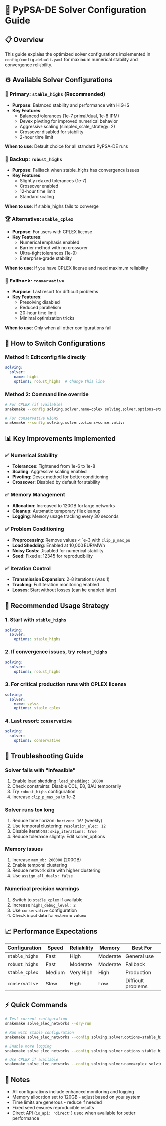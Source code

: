 # 🚀 PyPSA-DE Solver Configuration Guide

## 📋 **Overview**
This guide explains the optimized solver configurations implemented in `config/config.default.yaml` for maximum numerical stability and convergence reliability.

## ⚙️ **Available Solver Configurations**

### 🥇 **Primary: `stable_highs` (Recommended)**
- **Purpose**: Balanced stability and performance with HiGHS
- **Key Features**:
  - Balanced tolerances (1e-7 primal/dual, 1e-8 IPM)
  - Devex pivoting for improved numerical behavior
  - Aggressive scaling (simplex_scale_strategy: 2)
  - Crossover disabled for stability
  - 2-hour time limit

**When to use**: Default choice for all standard PyPSA-DE runs

### 🥈 **Backup: `robust_highs`**
- **Purpose**: Fallback when stable_highs has convergence issues
- **Key Features**:
  - Slightly relaxed tolerances (1e-7)
  - Crossover enabled
  - 12-hour time limit
  - Standard scaling

**When to use**: If stable_highs fails to converge

### 🏆 **Alternative: `stable_cplex`**
- **Purpose**: For users with CPLEX license
- **Key Features**:
  - Numerical emphasis enabled
  - Barrier method with no crossover
  - Ultra-tight tolerances (1e-9)
  - Enterprise-grade stability

**When to use**: If you have CPLEX license and need maximum reliability

### 🐌 **Fallback: `conservative`**
- **Purpose**: Last resort for difficult problems
- **Key Features**:
  - Presolving disabled
  - Reduced parallelism
  - 20-hour time limit
  - Minimal optimization tricks

**When to use**: Only when all other configurations fail

## 🔄 **How to Switch Configurations**

### Method 1: Edit config file directly
```yaml
solving:
  solver:
    name: highs
    options: robust_highs  # Change this line
```

### Method 2: Command line override
```bash
# For CPLEX (if available)
snakemake --config solving.solver.name=cplex solving.solver.options=stable_cplex

# For conservative HiGHS
snakemake --config solving.solver.options=conservative
```

## 📊 **Key Improvements Implemented**

### ✅ **Numerical Stability**
- **Tolerances**: Tightened from 1e-6 to 1e-8
- **Scaling**: Aggressive scaling enabled
- **Pivoting**: Devex method for better conditioning
- **Crossover**: Disabled by default for stability

### ✅ **Memory Management**
- **Allocation**: Increased to 120GB for large networks
- **Cleanup**: Automatic temporary file cleanup
- **Logging**: Memory usage tracking every 30 seconds

### ✅ **Problem Conditioning**
- **Preprocessing**: Remove values < 1e-3 with `clip_p_max_pu`
- **Load Shedding**: Enabled at 10,000 EUR/MWh
- **Noisy Costs**: Disabled for numerical stability
- **Seed**: Fixed at 12345 for reproducibility

### ✅ **Iteration Control**
- **Transmission Expansion**: 2-8 iterations (was 1)
- **Tracking**: Full iteration monitoring enabled
- **Losses**: Start without losses (can be enabled later)

## 🎯 **Recommended Usage Strategy**

### 1. **Start with `stable_highs`**
```yaml
solving:
  solver:
    options: stable_highs
```

### 2. **If convergence issues, try `robust_highs`**
```yaml
solving:
  solver:
    options: robust_highs
```

### 3. **For critical production runs with CPLEX license**
```yaml
solving:
  solver:
    name: cplex
    options: stable_cplex
```

### 4. **Last resort: `conservative`**
```yaml
solving:
  solver:
    options: conservative
```

## 🚨 **Troubleshooting Guide**

### **Solver fails with "Infeasible"**
1. Enable load shedding: `load_shedding: 10000`
2. Check constraints: Disable CCL, EQ, BAU temporarily
3. Try `robust_highs` configuration
4. Increase `clip_p_max_pu` to 1e-2

### **Solver runs too long**
1. Reduce time horizon: `horizon: 168` (weekly)
2. Use temporal clustering: `resolution_elec: 12`
3. Disable iterations: `skip_iterations: true`
4. Reduce tolerance slightly: Edit solver_options

### **Memory issues**
1. Increase `mem_mb: 200000` (200GB)
2. Enable temporal clustering
3. Reduce network size with higher clustering
4. Use `assign_all_duals: false`

### **Numerical precision warnings**
1. Switch to `stable_cplex` if available
2. Increase `highs_debug_level: 2`
3. Use `conservative` configuration
4. Check input data for extreme values

## 📈 **Performance Expectations**

| Configuration | Speed | Reliability | Memory | Best For |
|---------------|-------|-------------|--------|----------|
| `stable_highs` | Fast | High | Moderate | General use |
| `robust_highs` | Fast | Moderate | Moderate | Fallback |
| `stable_cplex` | Medium | Very High | High | Production |
| `conservative` | Slow | High | Low | Difficult problems |

## ⚡ **Quick Commands**

```bash
# Test current configuration
snakemake solve_elec_networks --dry-run

# Run with stable configuration
snakemake solve_elec_networks --config solving.solver.options=stable_highs

# Enable more logging
snakemake solve_elec_networks --config solving.solver_options.stable_highs.highs_debug_level=2

# Use CPLEX if available
snakemake solve_elec_networks --config solving.solver.name=cplex solving.solver.options=stable_cplex
```

## 📝 **Notes**
- All configurations include enhanced monitoring and logging
- Memory allocation set to 120GB - adjust based on your system
- Time limits are generous - reduce if needed
- Fixed seed ensures reproducible results
- Direct API (`io_api: 'direct'`) used when available for better performance
